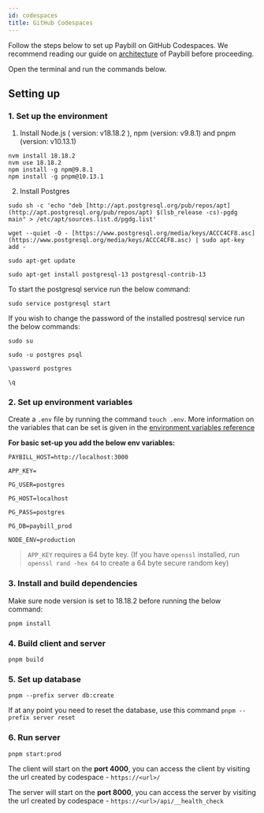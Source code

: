 ```yaml
---
id: codespaces
title: GitHub Codespaces
---
```


Follow the steps below to set up Paybill on GitHub Codespaces. We recommend reading our guide on [architecture](/docs/contributing-guide/setup/architecture) of Paybill before proceeding.

Open the terminal and run the commands below.

## Setting up

### 1. Set up the environment 

1. Install Node.js ( version: v18.18.2 ), npm (version: v9.8.1) and pnpm (version: v10.13.1)

```
nvm install 18.18.2
nvm use 18.18.2
npm install -g npm@9.8.1
npm install -g pnpm@10.13.1
```

2. Install Postgres

```
sudo sh -c 'echo "deb [http://apt.postgresql.org/pub/repos/apt](http://apt.postgresql.org/pub/repos/apt) $(lsb_release -cs)-pgdg main" > /etc/apt/sources.list.d/pgdg.list'

wget --quiet -O - [https://www.postgresql.org/media/keys/ACCC4CF8.asc](https://www.postgresql.org/media/keys/ACCC4CF8.asc) | sudo apt-key add -

sudo apt-get update

sudo apt-get install postgresql-13 postgresql-contrib-13
```

To start the postgresql service run the below command: 

```
sudo service postgresql start
```

If you wish to change the password of the installed postresql service run the below commands:

```
sudo su

sudo -u postgres psql

\password postgres  

\q
```

### 2. Set up environment variables

Create a `.env` file by running the command `touch .env`. More information on the variables that can be set is given in the [environment variables reference](/docs/setup/env-vars)

**For basic set-up you add the below env variables:**

```
PAYBILL_HOST=http://localhost:3000

APP_KEY=

PG_USER=postgres

PG_HOST=localhost

PG_PASS=postgres

PG_DB=paybill_prod

NODE_ENV=production
```

> `APP_KEY` requires a 64 byte key. (If you have `openssl` installed, run `openssl rand -hex 64` to create a 64 byte secure random key)

### 3.  Install and build dependencies

Make sure node version is set to 18.18.2 before running the below command:

```
pnpm install
```

### 4. Build client and server

```
pnpm build
```

### 5. Set up database

```
pnpm --prefix server db:create
```

If at any point you need to reset the database, use this command `pnpm --prefix server reset`

### 6. Run server

```
pnpm start:prod
```

The client will start on the **port 4000**, you can access the client by visiting the url created by codespace - `https://<url>/`

The server will start on the **port 8000**, you can access the server by visiting the url created by codespace - `https://<url>/api/__health_check`